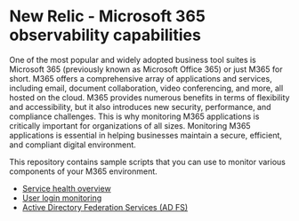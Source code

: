 # New Relic - Microsoft 365 observability capabilities

One of the most popular and widely adopted business tool suites is Microsoft 365 (previously known as Microsoft Office 365) or just M365 for short. M365 offers a comprehensive array of applications and services, including email, document collaboration, video conferencing, and more, all hosted on the cloud. M365 provides numerous benefits in terms of flexibility and accessibility, but it also introduces new security, performance, and compliance challenges. This is why monitoring M365 applications is critically important for organizations of all sizes. Monitoring M365 applications is essential in helping businesses maintain a secure, efficient, and compliant digital environment.

This repository contains sample scripts that you can use to monitor various components of your M365 environment.

- [Service health overview](/service-health-overview/README.md)
- [User login monitoring](/user-login/README.md)
- [Active Directory Federation Services (AD FS)](/active-directory-federation-services/README.md)
